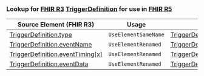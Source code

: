 ### Lookup for [FHIR R3](https://hl7.org/fhir/STU3/) [TriggerDefinition](https://hl7.org/fhir/STU3/TriggerDefinition.html) for use in [FHIR R5](https://hl7.org/fhir/R5/)

| Source Element (FHIR R3) | Usage | Target |
| -------------- | ----- | ------ |
| [TriggerDefinition.type](https://hl7.org/fhir/STU3/TriggerDefinition.html#resource) | `UseElementSameName` | [TriggerDefinition.type](https://hl7.org/fhir/R5/TriggerDefinition.html#resource) |
| [TriggerDefinition.eventName](https://hl7.org/fhir/STU3/TriggerDefinition.html#resource) | `UseElementRenamed` | [TriggerDefinition.name](https://hl7.org/fhir/R5/TriggerDefinition.html#resource) |
| [TriggerDefinition.eventTiming[x]](https://hl7.org/fhir/STU3/TriggerDefinition.html#resource) | `UseElementRenamed` | [TriggerDefinition.timing[x]](https://hl7.org/fhir/R5/TriggerDefinition.html#resource) |
| [TriggerDefinition.eventData](https://hl7.org/fhir/STU3/TriggerDefinition.html#resource) | `UseElementRenamed` | [TriggerDefinition.data](https://hl7.org/fhir/R5/TriggerDefinition.html#resource) |

